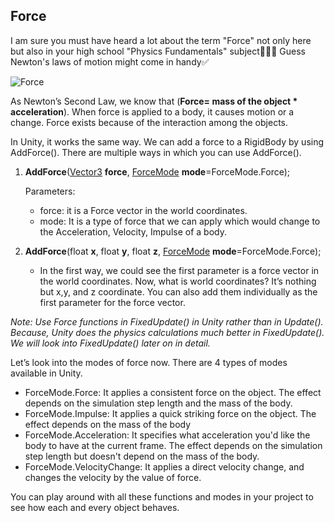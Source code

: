 ## Force

I am sure you must have heard a lot about the term "Force" not only here but also in your high school "Physics Fundamentals" subject🤷🏻‍♂️ 
Guess Newton's laws of motion might come in handy✅
  
![Force](https://media.giphy.com/media/oCQBxiSkYOvT2/giphy.gif)

As Newton’s Second Law, we know that (**Force= mass of the object * acceleration**). When force is applied to a body, it causes motion or a change. Force exists because of the interaction among the objects. 

In Unity, it works the same way. We can add a force to a RigidBody by using AddForce(). There are multiple ways in which you can use AddForce().

 

1. **AddForce**([Vector3](https://docs.unity3d.com/ScriptReference/Vector3.html) **force**, [ForceMode](https://docs.unity3d.com/ScriptReference/ForceMode.html) **mode**=ForceMode.Force);
    
    Parameters:
    
    - force: it is a Force vector in the world coordinates.
    - mode: It is a type of force that we can apply which would change to the Acceleration, Velocity, Impulse of a body.
2. **AddForce**(float **x**, float **y**, float **z**, [ForceMode](https://docs.unity3d.com/ScriptReference/ForceMode.html) **mode**=ForceMode.Force);
    - In the first way, we could see the first parameter is a force vector in the world coordinates. Now, what is world coordinates? It’s nothing but x,y, and z coordinate. You can also add them individually as the first parameter for the force vector.

*Note: Use Force functions in FixedUpdate() in Unity rather than in Update(). Because, Unity does the physics calculations much better in FixedUpdate(). We will look into FixedUpdate() later on in detail.*

Let’s look into the modes of force now. There are 4 types of modes available in Unity.

- ForceMode.Force: It applies a consistent force on the object. The effect depends on the simulation step length and the mass of the body.
- ForceMode.Impulse: It applies a quick striking force on the object. The effect depends on the mass of the body
- ForceMode.Acceleration: It specifies what acceleration you'd like the body to have at the current frame. The effect depends on the simulation step length but doesn't depend on the mass of the body.
- ForceMode.VelocityChange: It applies a direct velocity change, and changes the velocity by the value of force.

You can play around with all these functions and modes in your project to see how each and every object behaves.
